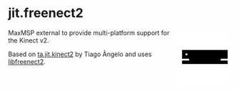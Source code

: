 # jit.freenect2
<img align="right" width="25%" src="https://github.com/aidanbyrnes/jit.freenect2/blob/master/icon.png?raw=true">
<p>MaxMSP external to provide multi-platform support for the Kinect v2.</p>
<p>Based on <a href="https://github.com/Digitopia/ta.jit.kinect2">ta.jit.kinect2</a> by Tiago Ângelo and uses <a href="https://github.com/OpenKinect/libfreenect2">libfreenect2</a>.</p>
